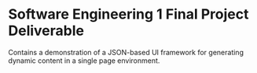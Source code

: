 # Software Engineering 1 Final Project Deliverable
Contains a demonstration of a JSON-based UI framework for generating dynamic content in a single page environment.
